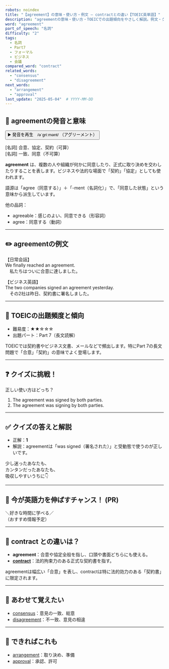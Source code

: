 ```yaml
---
robots: noindex
title: "【agreement】の意味・使い方・例文 ― contractとの違い【TOEIC英単語】"
description: "agreementの意味・使い方・TOEICでの出題傾向をやさしく解説。例文・クイズ付きでcontractとの違いもわかりやすく学べます。"
word: "agreement"
part_of_speech: "名詞"
difficulty: "2"
tags:
  - 名詞
  - Part7
  - フォーマル
  - ビジネス
  - 会議
compared_word: "contract"
related_words:
  - "consensus"
  - "disagreement"
next_words:
  - "arrangement"
  - "approval"
last_update: "2025-05-04"  # YYYY-MM-DD
---
```


## 🔰 agreementの発音と意味

<button class="play-audio" onclick="playTTS('agreement')">
  <span class="play-audio-main">
    ▶️ 発音を再生　/əˈɡriːmənt/
  </span>
  <span class="play-audio-sub">
    （アグリーメント）
  </span>
</button>

[名詞] 合意、協定、契約（可算）  
[名詞] 一致、同意（不可算）

**agreement** は、複数の人や組織が何かに同意したり、正式に取り決めを交わしたりすることを表します。ビジネスや法的な場面で「契約」「協定」としても使われます。

語源は「agree（同意する）」＋「-ment（名詞化）」で、「同意した状態」という意味から派生しています。

他の品詞：  
- agreeable：感じのよい、同意できる（形容詞）
- agree：同意する（動詞）

---

## ✏️ agreementの例文

【日常会話】  
We finally reached an agreement.  
　私たちはついに合意に達しました。

【ビジネス英語】  
The two companies signed an agreement yesterday.  
　その2社は昨日、契約書に署名しました。

---

## 🎯 TOEICの出題頻度と傾向

- 難易度：★★☆☆☆
- 出題パート：Part 7（長文読解）

TOEICでは契約書やビジネス文書、メールなどで頻出します。特にPart 7の長文問題で「合意」「契約」の意味でよく登場します。

---

## ❓ クイズに挑戦！

正しい使い方はどっち？

1. The agreement was signed by both parties.  
2. The agreement was signing by both parties.

---

## ✅ クイズの答えと解説

- 正解：**1**
- 解説：agreementは「was signed（署名された）」と受動態で使うのが正しいです。

少し迷ったあなたも、  
カンタンだったあなたも、  
吸収しやすいうちに👇️

---

## 🚀 今が英語力を伸ばすチャンス！ (PR)

<div class="info-center">
＼好きな時間に学べる／<br>  
（おすすめ情報予定）
</div>

---

## 🤔  contract との違いは？

- **agreement**：合意や協定全般を指し、口頭や書面どちらにも使える。
- **[contract](/word/contract/)**：法的拘束力のある正式な契約書を指す。

agreementは幅広い「合意」を表し、contractは特に法的効力のある「契約書」に限定されます。

---

## 🧩 あわせて覚えたい

- [consensus](/word/consensus/)：意見の一致、総意
- [disagreement](/word/disagreement/)：不一致、意見の相違

---

## 📖 できればこれも

- [arrangement](/word/arrangement/)：取り決め、準備
- [approval](/word/approval/)：承認、許可

<!-- cvid: aid41_bid36 -->
